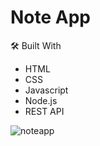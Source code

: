 # Note App
🛠️ Built With
- HTML
- CSS
- Javascript
- Node.js
- REST API
  
![noteapp](https://github.com/user-attachments/assets/8d0597e5-24f9-48f7-bdeb-19db3654486d)
